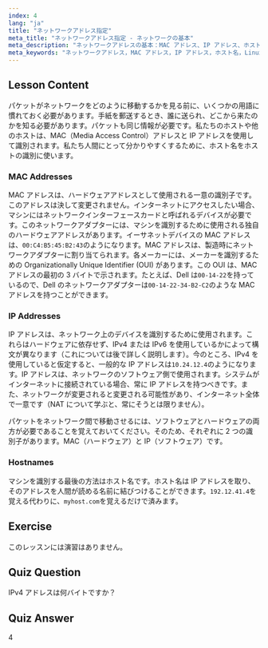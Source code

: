 ```yaml
---
index: 4
lang: "ja"
title: "ネットワークアドレス指定"
meta_title: "ネットワークアドレス指定 - ネットワークの基本"
meta_description: "ネットワークアドレスの基本：MAC アドレス、IP アドレス、ホスト名を学びます。デバイスがネットワーク上でどのように通信するかを理解します。Linux ネットワーキングの旅を始めましょう！"
meta_keywords: "ネットワークアドレス，MAC アドレス，IP アドレス，ホスト名，Linux ネットワーキング，初心者，チュートリアル，ガイド"
---
```


## Lesson Content

パケットがネットワークをどのように移動するかを見る前に、いくつかの用語に慣れておく必要があります。手紙を郵送するとき、誰に送られ、どこから来たのかを知る必要があります。パケットも同じ情報が必要です。私たちのホストや他のホストは、MAC（Media Access Control）アドレスと IP アドレスを使用して識別されます。私たち人間にとって分かりやすくするために、ホスト名をホストの識別に使います。

### MAC Addresses

MAC アドレスは、ハードウェアアドレスとして使用される一意の識別子です。このアドレスは決して変更されません。インターネットにアクセスしたい場合、マシンにはネットワークインターフェースカードと呼ばれるデバイスが必要です。このネットワークアダプターには、マシンを識別するために使用される独自のハードウェアアドレスがあります。イーサネットデバイスの MAC アドレスは、`00:C4:B5:45:B2:43`のようになります。MAC アドレスは、製造時にネットワークアダプターに割り当てられます。各メーカーには、メーカーを識別するための Organizationally Unique Identifier (OUI) があります。この OUI は、MAC アドレスの最初の 3 バイトで示されます。たとえば、Dell は`00-14-22`を持っているので、Dell のネットワークアダプターは`00-14-22-34-B2-C2`のような MAC アドレスを持つことができます。

### IP Addresses

IP アドレスは、ネットワーク上のデバイスを識別するために使用されます。これらはハードウェアに依存せず、IPv4 または IPv6 を使用しているかによって構文が異なります（これについては後で詳しく説明します）。今のところ、IPv4 を使用していると仮定すると、一般的な IP アドレスは`10.24.12.4`のようになります。IP アドレスは、ネットワークのソフトウェア側で使用されます。システムがインターネットに接続されている場合、常に IP アドレスを持つべきです。また、ネットワークが変更されると変更される可能性があり、インターネット全体で一意です（NAT について学ぶと、常にそうとは限りません）。

パケットをネットワーク間で移動させるには、ソフトウェアとハードウェアの両方が必要であることを覚えておいてください。そのため、それぞれに 2 つの識別子があります。MAC（ハードウェア）と IP（ソフトウェア）です。

### Hostnames

マシンを識別する最後の方法はホスト名です。ホスト名は IP アドレスを取り、そのアドレスを人間が読める名前に結びつけることができます。`192.12.41.4`を覚える代わりに、`myhost.com`を覚えるだけで済みます。

## Exercise

このレッスンには演習はありません。

## Quiz Question

IPv4 アドレスは何バイトですか？

## Quiz Answer

4
